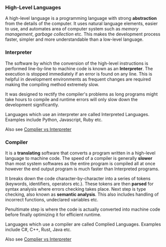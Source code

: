 ### High-Level Languages

A high-level language is a programming language with strong **abstraction** from the details of the computer. It uses natural language elements, easier to use, and automates area of computer system such as *memory management*, *garbage collection* etc. This makes the development process faster, simpler and more understandable than a low-level language.

### Interpreter

The software by which the conversion of the high-level instructions is performed line-by-line to machine code is known as an **Interpreter**. The execution is stopped immediately if an error is found on any line. This is helpful in development environments as frequent changes are required making the compiling method extremely slow.

It was designed to rectify the compiler's problems as long programs might take hours to compile and runtime errors will only slow down the development significantly.

Languages which use an interpreter are called Interpreted Languages. Examples include Python, Javascript, Ruby etc.

Also see [Complier vs Interpreter](/python/Resources/Differences.md#complier-vs-interpreter)

### Compiler

It is a **translating** software that converts a program written in a high-level language to machine code. The speed of a compiler is generally **slower** than most system softwares as the entire program is compiled all at once however the end output program is much faster than Interpreted programs.

It breaks down the code character-by-character into a series of tokens (keywords, identifiers, operators etc.). These tokens are then **parsed** for syntax analysis where errors checking takes place. Next step is type checking, also known as **semantic analysis**. This also includes handling of incorrect functions, undeclared variables etc.

Penultimate step is where the code is actually converted into machine code before finally optimizing it for efficient runtime.

Languages which use a compiler are called Complied Languages. Examples include C#,  C++, Rust, Java etc.

Also see [Complier vs Interpreter](/python/Resources/Differences.md#complier-vs-interpreter)
